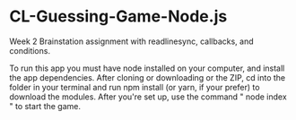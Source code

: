 # CL-Guessing-Game-Node.js
Week 2 Brainstation assignment with readlinesync, callbacks, and conditions.

To run this app you must have node installed on your computer, and install the app dependencies. After cloning or downloading or the ZIP, cd into the folder in your terminal and run npm install (or yarn, if your prefer) to download the modules. After you're set up, use the command " node index " to start the game. 
